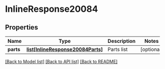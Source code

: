 # InlineResponse20084

## Properties
Name | Type | Description | Notes
------------ | ------------- | ------------- | -------------
**parts** | [**list[InlineResponse20084Parts]**](InlineResponse20084Parts.md) | Parts list | [optional] 

[[Back to Model list]](../README.md#documentation-for-models) [[Back to API list]](../README.md#documentation-for-api-endpoints) [[Back to README]](../README.md)


